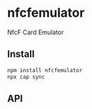 # nfcfemulator

NfcF Card Emulator

## Install

```bash
npm install nfcfemulator
npx cap sync
```

## API

<docgen-index></docgen-index>

<docgen-api>
<!-- run docgen to generate docs from the source -->
<!-- More info: https://github.com/ionic-team/capacitor-docgen -->
</docgen-api>
